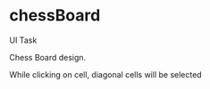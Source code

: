 # chessBoard


UI Task

Chess Board design.

While clicking on cell, diagonal cells will be selected

